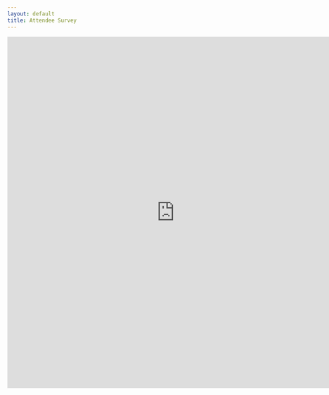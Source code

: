 ```yaml
---
layout: default
title: Attendee Survey
---
```


<iframe src="https://docs.google.com/forms/d/1aFOG5UCA5Mv1M9gK1SNgKVo_zwCq_nJY_VMBUoJ6-WI/viewform?embedded=true" width="760" height="800" frameborder="0" marginheight="0" marginwidth="0">Loading...</iframe>
